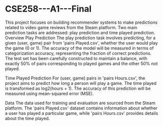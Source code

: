# CSE258---A1---Final
This project focuses on building recommender systems to make predictions related to video game reviews from the Steam platform. 
Two main prediction tasks are addressed: play prediction and time played prediction.
Overview
Play Prediction
The play prediction task involves predicting, for a given (user, game) pair from 'pairs Played.csv', whether the user would play the game (0 or 1). 
The accuracy of the model will be measured in terms of categorization accuracy, representing the fraction of correct predictions. 
The test set has been carefully constructed to maintain a balance, with exactly 50% of pairs corresponding to played games and the other 50% not played.

Time Played Prediction
For (user, game) pairs in 'pairs Hours.csv', the project aims to predict how long a person will play a game. 
The time played is transformed as log2(hours + 1). The accuracy of this prediction will be measured using mean-squared error (MSE).

Data
The data used for training and evaluation are sourced from the Steam platform. 
The 'pairs Played.csv' dataset contains information about whether a user has played a particular game, while 'pairs Hours.csv' provides details about the time played.